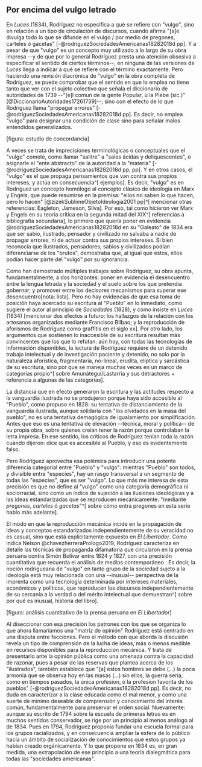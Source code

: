 ## Por encima del vulgo letrado

En *Luces* (1834), Rodríguez no especifica a qué se refiere con "vulgo", sino en relación a un tipo de circulación de discursos, cuando afirma "[s]e divulga todo lo que se difunde en el vulgo / por medio de pregones, carteles ó gacetas" [-@rodriguezSociedadesAmericanas18282018d pp]. Y a pesar de que "vulgo" es un concepto muy utilizado a lo largo de su obra impresa --y de que por lo general Rodríguez presta una atención obsesiva a especificar el sentido de ciertos términos--, en ninguna de las versiones de *Luces* llega a indicar a qué se refiere con el término exactamente. Pero haciendo una revisión diacrónica de "vulgo" en la obra completa de Rodríguez, se puede comprobar que el sentido en que lo emplea no tiene tanto que ver con el sujeto colectivo que señala el diccionario de autoridades de 1739 --"[e]l comun de la gente Popular, ù la Plebe (sic.)" [@DiccionarioAutoridades17261739]--, sino con el efecto de lo que Rodríguez llama "propagar errores" [-@rodriguezSociedadesAmericanas18282018d pp]. Es decir, no emplea "vulgo" para designar una condición de clase sino para señalar malos entendidos generalizados.

[figura: estudio de concordancia]

A veces se trata de imprecisiones terminológicas o conceptuales que el "vulgo" comete, como llamar "salitre" a "sales ácidas y deliquescentes", o asignarle el "ente abstracto" de la autoridad a la "materia"  [-@rodriguezSociedadesAmericanas18282018d pp, pp]. Y en otros casos, el "vulgo" es el que propaga pensamientos que van contra sus propios intereses, y actúa en consecuencia^[ ejemplos]. Es decir, "vulgo" es en Rodríguez un concepto homólogo al concepto clásico de ideología en Marx y Engels, que puede resumirse en la premisa: "ellos no saben lo que hacen, pero lo hacen" [@zizekSublimeObjetoIdeologia2001 pp]^[ mencionar otras referencias: Eagleton, Jameson, Silva]. Por eso, tal como hicieron ver Marx y Engels en su teoría crítica en la segunda mitad del XIX^[ referencias a bibliografía secundaria], lo primero que quería poner en evidencia @rodriguezSociedadesAmericanas18282018d en su "Galeato" de 1834 era que ser sabio, ilustrado, pensador y civilizado no salvaba a nadie de propagar errores, ni de actuar contra sus propios intereses. Si bien reconocía que ilustrados, pensadores, sabios y civilizados podían diferenciarse de los "brutos", demostraba que, al igual que estos, ellos podían hacer parte del "vulgo" por su ignorancia.

Como han demostrado múltiples trabajos sobre Rodríguez, su obra apunta, fundamentalmente, a dos horizontes: poner en evidencia el desencuentro entre la lengua letrada y la sociedad y el suelo sobre los que pretendía gobernar; y promover entre los decisores mecanismos para superar ese desencuentro[nota: lista]. Pero no hay evidencias de que esa toma de posición haya acercado su escritura al "Pueblo" en lo inmediato, como sugiere el autor al principio de *Sociedades* (1828), y como insiste en *Luces* (1834) [mencionar dos efectos a futuro: los hallazgos de la relación con los artesanos organizados mediante Francisco Bilbao; y la reproducción de aforismos de Rodríguez como graffitis en el siglo xx]. Por otro lado, los argumentos que sostienen lo inaccesible de su escritura resultan más convincentes que los que lo refutan: aún hoy, con todas las tecnologías de información disponibles, la lectura de Rodríguez requiere de un detenido trabajo intelectual y de investigación paciente y detenido, no solo por la naturaleza aforística, fragmentaria, no-lineal, erudita, elíptica y sarcástica de su escritura, sino por que se maneja muchas veces en un marco de categorías propio^[ sobre Amunátegui/Lastarria y sus detractores + referencia a algunas de las categorías]. 

La distancia que en efecto generaron la escritura y las actitudes respecto a la vanguardia ilustrada no se produjeron porque haya sido accesible al "Pueblo", como propuso en 1828: su tentativa de distanciamiento de la vanguardia ilustrada, aunque solidaria con "los olvidados en la masa del pueblo", no es una tentativa demagógica de igualamiento por simplificación. Antes que eso es una tentativa de elevación --técnica, moral y política-- de su propia obra, sobre quienes creían tener la razón porque controlaban la letra impresa. En ese sentido, los críticos de Rodríguez tenían toda la razón cuando dijeron: dice que es accesible al Pueblo, y eso es evidentemente falso. 

Pero Rodríguez aprovecha esa polémica para introducir una potente diferencia categorial entre "Pueblo" y "vulgo": mientras "Pueblo" son todos, y divisible entre "especies", hay un rasgo transversal a un segmento de todas las "especies", que es ser "vulgo". Lo que más me interesa de esta precisión es que *no* define al "vulgo" como una categoría demográfica ni sociorracial, sino como un índice de sujeción a las ilusiones ideológicas y a las ideas estandarizadas que se reproducen mecánicamente: "mediante *pregones*, *carteles* ó *gacetas*"^[ sobre cómo entra pregones en esta serie hablo más adelante]. 

El modo en que la reproducción mecánica incide en la propagación de ideas y conceptos estandarizados independientemente de su veracidad no es casual, sino que está explícitamente expuesto en *El Libertador*. Como indica Nelson @chavezherreraPrologo2019, Rodríguez caracteriza en detalle las técnicas de propaganda difamatoria que circularon en la prensa peruana <!-- chequear --> contra Simón Bolívar entre 1824 y 1827, con una precisión cuantitativa que recuerda el análisis de medios contemporáneo <!--referencia-->. Es decir, la noción rodrigueana de "vulgo" en tanto grupo de la sociedad sujeto a la ideología está muy relacionada con una --inusual-- perspectiva de la imprenta como una tecnología determinada por intereses materiales, económicos y políticos, que reproducen los discursos independientemente de su cercanía a la verdad o del mérito intelectual que demuestran^[ sobre por qué es inusual, historia del libro]. 

[figura: análisis cuantitativo de la prensa peruana en *El Libertador*]

Al diseccionar con esa precisión los patrones con los que se organiza lo que ahora llamaríamos una "matriz de opinión" Rodríguez está centrado en una disputa entre facciones. Pero el método con que aborda la discusión revela un tipo de comprensión de la lucha de ideas, más o menos medible en recursos disponibles para la reproducción mecánica. Y trata de presentarlo ante la opinión pública como una amenaza contra la capacidad de razonar, pues <!-- mejorar transición--> a pesar de las reservas que plantea acerca de los "ilustrados", también establece que "[a] estos hombres se debe (...) la poca armonía que se observa hoy en las masas (...) sin ellos, la guerra seria, como en tiempos pasados, la única profesion, ó la profesion favorita de los pueblos" [-@rodriguezSociedadesAmericanas18282018d pp]. Es decir, no duda en caracterizar a la clase educada como el mal menor, y como una suerte de mínimo deseable de comprensión y conocimiento del interés común, fundamentalmente para preservar el orden social. Nuevamente: aunque su escrito de 1794 sobre la escuela de primeras letras es en muchos sentidos conservador, se rige por un principio al menos análogo al de 1834. Pues en 1794, Rodríguez proponía fundar una escuela formal para los grupos racializados, y en consecuencia ampliar la esfera de lo público hacia un ámbito de socialización de conocimientos que  estos grupos ya habían creado orgánicamente. Y lo que propone en 1834 es, en gran medida, una extrapolación de ese principio a una teoría dialegmática para todas las "sociedades americanas".